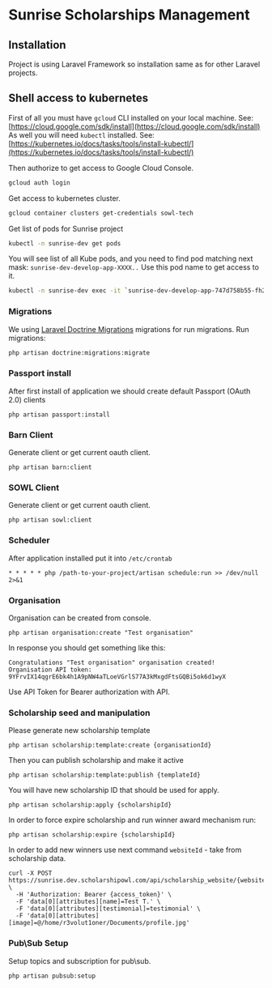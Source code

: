 # Sunrise Scholarships Management

## Installation

Project is using Laravel Framework so installation same as for other Laravel projects.

## Shell access to kubernetes

First of all you must have `gcloud` CLI installed on your local machine.
See: [https://cloud.google.com/sdk/install](https://cloud.google.com/sdk/install)
As well you will need `kubectl` installed.
See: [https://kubernetes.io/docs/tasks/tools/install-kubectl/](https://kubernetes.io/docs/tasks/tools/install-kubectl/)

Then authorize to get access to Google Cloud Console.

```bash
gcloud auth login
```

Get access to kubernetes cluster.
```bash
gcloud container clusters get-credentials sowl-tech
```

Get list of pods for Sunrise project
```bash
kubectl -n sunrise-dev get pods
```

You will see list of all Kube pods, and you need to find pod matching next mask: `sunrise-dev-develop-app-XXXX..`
Use this pod name to get access to it.
```bash
kubectl -n sunrise-dev exec -it `sunrise-dev-develop-app-747d758b55-fh2h9` bash
```

### Migrations

We using [Laravel Doctrine Migrations](https://www.laraveldoctrine.org/docs/1.3/migrations) migrations for run migrations. Run migrations:

```bash
php artisan doctrine:migrations:migrate
```

### Passport install
After first install of application we should create default Passport (OAuth 2.0) clients
```
php artisan passport:install
```

### Barn Client
Generate client or get current oauth client.
```
php artisan barn:client
```

### SOWL Client
Generate client or get current oauth client.
```
php artisan sowl:client
```

### Scheduler
After application installed put it into `/etc/crontab`

```
* * * * * php /path-to-your-project/artisan schedule:run >> /dev/null 2>&1
```


### Organisation
Organisation can be created from console.

```
php artisan organisation:create "Test organisation"
```

In response you should get something like this:
```
Congratulations "Test organisation" organisation created!
Organisation API token: 9YFrvIX14qgrE6bk4h1A9pNW4aTLoeVGrlS77A3kMxgdFtsGQBi5ok6d1wyX
```

Use API Token for Bearer authorization with API.

### Scholarship seed and manipulation

Please generate new scholarship template

```
php artisan scholarship:template:create {organisationId}
```

Then you can publish scholarship and make it active

```
php artisan scholarship:template:publish {templateId}
```

You will have new scholarship ID that should be used for apply.

```
php artisan scholarship:apply {scholarshipId}
```

In order to force expire scholarship and run winner award mechanism run:

```
php artisan scholarship:expire {scholarshipId}
```

In order to add new winners use next command `websiteId` - take from scholarship data.

```
curl -X POST https://sunrise.dev.scholarshipowl.com/api/scholarship_website/{websiteId}/winners \
  -H 'Authorization: Bearer {access_token}' \
  -F 'data[0][attributes][name]=Test T.' \
  -F 'data[0][attributes][testimonial]=testimonial' \
  -F 'data[0][attributes][image]=@/home/r3volut1oner/Documents/profile.jpg'
```


### Pub\Sub Setup
Setup topics and subscription for pub\sub.

`php artisan pubsub:setup`
